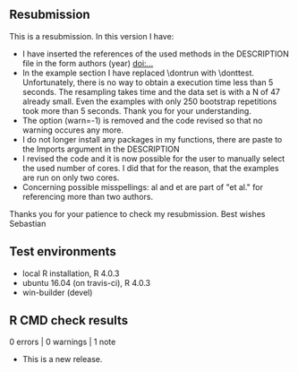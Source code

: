 ## Resubmission
This is a resubmission. In this version I have:

* I have inserted the references of the used methods in the DESCRIPTION file in the form authors (year) <doi:...>
* In the example section I have replaced \dontrun with \donttest. Unfortunately, there is no way to obtain a execution time less than 5 seconds. The resampling takes time and the data set is with a N of 47 already small. Even the examples with only 250 bootstrap repetitions took more than 5 seconds. Thank you for your understanding.
* The option (warn=-1) is removed and the code revised so that no warning occures any more.
* I do not longer install any packages in my functions, there are paste to the Imports argument in the DESCRIPTION
* I revised the code and it is now possible for the user to manually select the used number of cores. I did that for the reason, that the examples are run on only two cores.
* Concerning possible misspellings: al and et are part of "et al." for referencing more than two authors.

Thanks you for your patience to check my resubmission. Best wishes Sebastian


## Test environments
* local R installation, R 4.0.3
* ubuntu 16.04 (on travis-ci), R 4.0.3
* win-builder (devel)

## R CMD check results

0 errors | 0 warnings | 1 note

* This is a new release.
